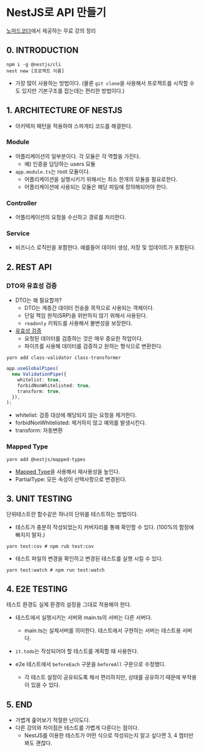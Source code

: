 # NestJS로 API 만들기

[노마드코더](https://nomadcoders.co/nestjs-fundamentals)에서 제공하는 무료 강의 정리

## 0. INTRODUCTION

```shell
npm i -g @nestjs/cli
nest new [프로젝트 이름]
```

- 가장 많이 사용하는 방법이다. (물론 `git clone`을 사용해서 프로젝트를 시작할 수도 있지만 기본구조를 잡는데는 편리한 방법이다.)

## 1. ARCHITECTURE OF NESTJS

- 아키텍처 패턴을 적용하여 스파게티 코드를 해결한다.

### Module

- 어플리케이션의 일부분이다. 각 모듈은 각 역할을 가진다.
    - 예) 인증을 담당하는 users 모듈
- `app.module.ts`는 root 모듈이다.
    - 어플리케이션을 실행시키기 위해서는 최소 한개의 모듈을 필요로한다.
    - 어플리케이션에 사용되는 모듈은 해당 파일에 정의해되어야 한다.

### Controller

- 어플리케이션의 요청을 수신하고 경로를 처리한다.

### Service

- 비즈니스 로직만을 포함한다. 예를들어 데이터 생성, 저장 및 업데이트가 포함된다.

## 2. REST API

### DTO와 유효성 검증

- DTO는 왜 필요할까?
    - DTO는 계층간 데이터 전송을 목적으로 사용되는 객체이다.
    - 단일 책임 원칙(SRP)을 위반하지 않기 위해서 사용된다.
    - `readonly` 키워드를 사용해서 불변성을 보장한다.
- [유효성 검증](https://docs.nestjs.com/techniques/validation)
    - 요청된 데이터를 검증하는 것은 매우 중요한 작업이다.
    - 파이프를 사용해 데이터를 검증하고 원하는 형식으로 변환한다.

```shell
yarn add class-validator class-transformer
```

```typescript
app.useGlobalPipes(
  new ValidationPipe({
    whitelist: true,
    forbidNonWhitelisted: true,
    transform: true,
  }),
);
```

- whitelist: 검증 대상에 해당되지 않는 요청을 제거한다.
- forbidNonWhitelisted: 제거하지 않고 예외를 발생시킨다.
- transform: 자동변환

### Mapped Type

```shell
yarn add @nestjs/mapped-types
```

- [Mapped Type](https://docs.nestjs.com/openapi/mapped-types)을 사용해서 재사용성을 높인다.
- PartialType: 모든 속성이 선택사항으로 변경된다.

## 3. UNIT TESTING

단위테스트란 함수같은 하나의 단위를 테스트하는 방법이다.

- 테스트가 충분히 작성되었는지 커버지리를 통해 확인할 수 있다. (100%의 함정에 빠지지 말자.)

```shell
yarn test:cov # npm rub test:cov
```

- 테스트 파일의 변경을 확인하고 변경된 테스트를 실행 시킬 수 있다.

```shell
yarn test:watch # npm run test:watch
```

## 4. E2E TESTING

테스트 환경도 실제 환경의 설정을 그대로 적용해야 한다.

- 테스트에서 실행시키는 서버와 main.ts의 서버는 다른 서버다.
    - main.ts는 실제서버를 의미한다. 테스트에서 구현하는 서버는 테스트용 서버다.

- `it.todo`는 작성되어야 할 테스트를 계획할 때 사용한다.
- e2e 테스트에서 `beforeEach` 구문을 `beforeAll` 구문으로 수정했다.
    - 각 테스트 설정이 공유되도록 해서 편리하지만, 상태를 공유하기 때문에 부작용이 있을 수 있다.

## 5. END

- 가볍게 훑어보기 적절한 난이도다.
- 다른 강의와 차이점은 테스트를 가볍게 다룬다는 점이다.
    - NestJS를 이용한 테스트가 어떤 식으로 작성되는지 알고 싶다면 3, 4 챕터만 봐도 괜찮다.

